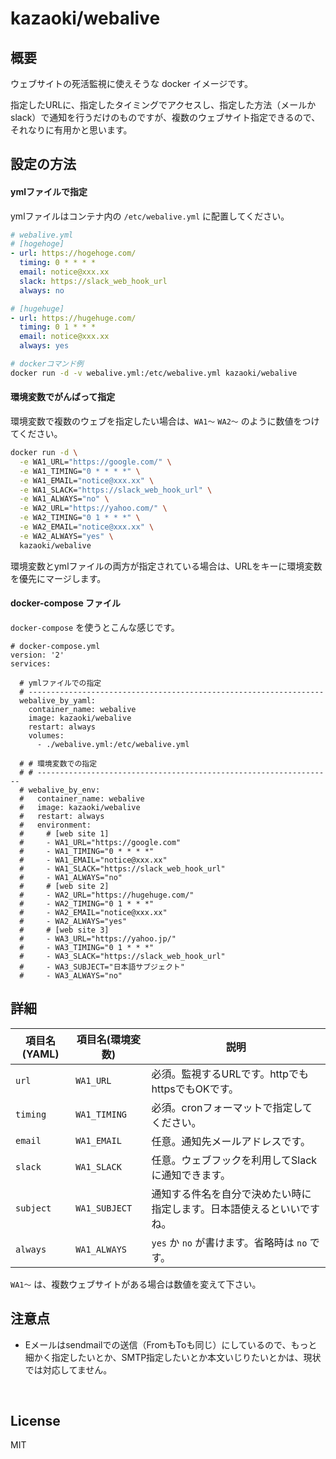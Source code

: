 # kazaoki/webalive



## 概要

ウェブサイトの死活監視に使えそうな docker イメージです。

指定したURLに、指定したタイミングでアクセスし、指定した方法（メールかslack）で通知を行うだけのものですが、複数のウェブサイト指定できるので、それなりに有用かと思います。



## 設定の方法

#### ymlファイルで指定

ymlファイルはコンテナ内の `/etc/webalive.yml` に配置してください。

```yaml
# webalive.yml
# [hogehoge]
- url: https://hogehoge.com/
  timing: 0 * * * *
  email: notice@xxx.xx
  slack: https://slack_web_hook_url
  always: no

# [hugehuge]
- url: https://hugehuge.com/
  timing: 0 1 * * *
  email: notice@xxx.xx
  always: yes 
```
```sh
# dockerコマンド例
docker run -d -v webalive.yml:/etc/webalive.yml kazaoki/webalive
```



#### 環境変数でがんばって指定

環境変数で複数のウェブを指定したい場合は、`WA1～` `WA2～` のように数値をつけてください。

```sh
docker run -d \
  -e WA1_URL="https://google.com/" \
  -e WA1_TIMING="0 * * * *" \
  -e WA1_EMAIL="notice@xxx.xx" \
  -e WA1_SLACK="https://slack_web_hook_url" \
  -e WA1_ALWAYS="no" \
  -e WA2_URL="https://yahoo.com/" \
  -e WA2_TIMING="0 1 * * *" \
  -e WA2_EMAIL="notice@xxx.xx" \
  -e WA2_ALWAYS="yes" \
  kazaoki/webalive
```

環境変数とymlファイルの両方が指定されている場合は、URLをキーに環境変数を優先にマージします。

####  docker-compose ファイル
`docker-compose` を使うとこんな感じです。
```
# docker-compose.yml
version: '2'
services:

  # ymlファイルでの指定
  # ------------------------------------------------------------------
  webalive_by_yaml:
    container_name: webalive
    image: kazaoki/webalive
    restart: always
    volumes:
      - ./webalive.yml:/etc/webalive.yml

  # # 環境変数での指定
  # # ------------------------------------------------------------------
  # webalive_by_env:
  #   container_name: webalive
  #   image: kazaoki/webalive
  #   restart: always
  #   environment:
  #     # [web site 1]
  #     - WA1_URL="https://google.com"
  #     - WA1_TIMING="0 * * * *"
  #     - WA1_EMAIL="notice@xxx.xx"
  #     - WA1_SLACK="https://slack_web_hook_url"
  #     - WA1_ALWAYS="no"
  #     # [web site 2]
  #     - WA2_URL="https://hugehuge.com/"
  #     - WA2_TIMING="0 1 * * *"
  #     - WA2_EMAIL="notice@xxx.xx"
  #     - WA2_ALWAYS="yes"
  #     # [web site 3]
  #     - WA3_URL="https://yahoo.jp/"
  #     - WA3_TIMING="0 1 * * *"
  #     - WA3_SLACK="https://slack_web_hook_url"
  #     - WA3_SUBJECT="日本語サブジェクト"
  #     - WA3_ALWAYS="no"
```


## 詳細

| 項目名(YAML) | 項目名(環境変数)     | 説明                                  |
| --------- | ------------- | ----------------------------------- |
| `url`     | `WA1_URL`     | 必須。監視するURLです。httpでもhttpsでもOKです。     |
| `timing`  | `WA1_TIMING`  | 必須。cronフォーマットで指定してください。             |
| `email`   | `WA1_EMAIL`   | 任意。通知先メールアドレスです。                    |
| `slack`   | `WA1_SLACK`   | 任意。ウェブフックを利用してSlackに通知できます。         |
| `subject` | `WA1_SUBJECT` | 通知する件名を自分で決めたい時に指定します。日本語使えるといいですね。 |
| `always`  | `WA1_ALWAYS`  | `yes` か `no` が書けます。省略時は `no` です。    |

`WA1～` は、複数ウェブサイトがある場合は数値を変えて下さい。



## 注意点

- Eメールはsendmailでの送信（FromもToも同じ）にしているので、もっと細かく指定したいとか、SMTP指定したいとか本文いじりたいとかは、現状では対応してません。

  ​


## License
MIT
